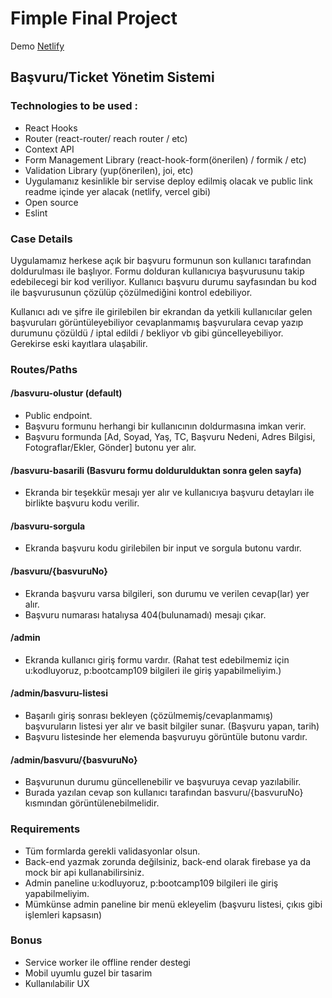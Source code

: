 # Fimple Final Project

Demo [Netlify](https://main--beautiful-alpaca-73a131.netlify.app/)

## Başvuru/Ticket Yönetim Sistemi        

###  Technologies to be used : 

- React Hooks
- Router (react-router/ reach router / etc)
- Context API
- Form Management Library (react-hook-form(önerilen) / formik / etc)
- Validation Library (yup(önerilen), joi, etc)
- Uygulamanız kesinlikle bir servise deploy edilmiş olacak ve public link readme içinde yer alacak (netlify, vercel gibi)
- Open source
- Eslint

### Case Details

Uygulamamız herkese açık bir başvuru formunun son kullanıcı tarafından doldurulması ile başlıyor. Formu dolduran kullanıcıya başvurusunu takip edebilecegi bir kod veriliyor. Kullanıcı başvuru durumu sayfasından bu kod ile başvurusunun çözülüp çözülmediğini kontrol edebiliyor.

Kullanıcı adı ve şifre ile girilebilen bir ekrandan da yetkili kullanıcılar gelen başvuruları görüntüleyebiliyor cevaplanmamış başvurulara cevap yazıp durumunu çözüldü / iptal edildi / bekliyor vb gibi güncelleyebiliyor. Gerekirse eski kayıtlara ulaşabilir.

### Routes/Paths

#### /basvuru-olustur (default)

- Public endpoint.
- Başvuru formunu herhangi bir kullanıcının doldurmasına imkan verir.
- Başvuru formunda [Ad, Soyad, Yaş, TC, Başvuru Nedeni, Adres Bilgisi, Fotograflar/Ekler, Gönder] butonu yer alır.

#### /basvuru-basarili (Basvuru formu doldurulduktan sonra gelen sayfa)
- Ekranda bir teşekkür mesajı yer alır ve kullanıcıya başvuru detayları ile birlikte başvuru kodu verilir.

#### /basvuru-sorgula
- Ekranda başvuru kodu girilebilen bir input ve sorgula butonu vardır.

#### /basvuru/{basvuruNo}

- Ekranda başvuru varsa bilgileri, son durumu ve verilen cevap(lar) yer alır.
- Başvuru numarası hatalıysa 404(bulunamadı) mesajı çıkar.

#### /admin
- Ekranda kullanıcı giriş formu vardır. (Rahat test edebilmemiz için u:kodluyoruz, p:bootcamp109 bilgileri ile giriş yapabilmeliyim.)

#### /admin/basvuru-listesi
- Başarılı giriş sonrası bekleyen (çözülmemiş/cevaplanmamış) başvuruların listesi yer alır ve basit bilgiler sunar. (Başvuru yapan, tarih)
- Başvuru listesinde her elemenda başvuruyu görüntüle butonu vardır.

#### /admin/basvuru/{basvuruNo}

- Başvurunun durumu güncellenebilir ve başvuruya cevap yazılabilir.
- Burada yazılan cevap son kullanıcı tarafından basvuru/{basvuruNo} kısmından görüntülenebilmelidir.


### Requirements

- Tüm formlarda gerekli validasyonlar olsun.
- Back-end yazmak zorunda değilsiniz, back-end olarak firebase ya da mock bir api kullanabilirsiniz.
- Admin paneline u:kodluyoruz, p:bootcamp109 bilgileri ile giriş yapabilmeliyim.
- Mümkünse admin paneline bir menü ekleyelim (başvuru listesi, çıkıs gibi işlemleri kapsasın)

### Bonus

- Service worker ile offline render destegi
- Mobil uyumlu guzel bir tasarim
- Kullanılabilir UX
